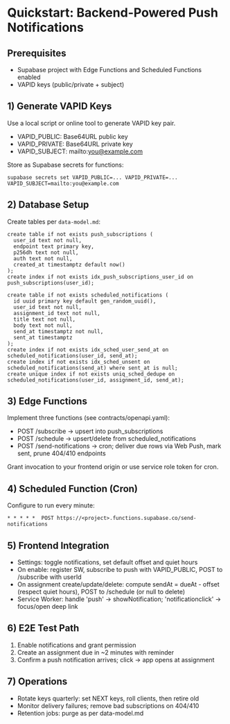 # Quickstart: Backend-Powered Push Notifications

## Prerequisites
- Supabase project with Edge Functions and Scheduled Functions enabled
- VAPID keys (public/private + subject)

## 1) Generate VAPID Keys
Use a local script or online tool to generate VAPID key pair.
- VAPID_PUBLIC: Base64URL public key
- VAPID_PRIVATE: Base64URL private key
- VAPID_SUBJECT: mailto:you@example.com

Store as Supabase secrets for functions:
```
supabase secrets set VAPID_PUBLIC=... VAPID_PRIVATE=... VAPID_SUBJECT=mailto:you@example.com
```

## 2) Database Setup
Create tables per `data-model.md`:
```
create table if not exists push_subscriptions (
  user_id text not null,
  endpoint text primary key,
  p256dh text not null,
  auth text not null,
  created_at timestamptz default now()
);
create index if not exists idx_push_subscriptions_user_id on push_subscriptions(user_id);

create table if not exists scheduled_notifications (
  id uuid primary key default gen_random_uuid(),
  user_id text not null,
  assignment_id text not null,
  title text not null,
  body text not null,
  send_at timestamptz not null,
  sent_at timestamptz
);
create index if not exists idx_sched_user_send_at on scheduled_notifications(user_id, send_at);
create index if not exists idx_sched_unsent on scheduled_notifications(send_at) where sent_at is null;
create unique index if not exists uniq_sched_dedupe on scheduled_notifications(user_id, assignment_id, send_at);
```

## 3) Edge Functions
Implement three functions (see contracts/openapi.yaml):
- POST /subscribe → upsert into push_subscriptions
- POST /schedule → upsert/delete from scheduled_notifications
- POST /send-notifications → cron; deliver due rows via Web Push, mark sent, prune 404/410 endpoints

Grant invocation to your frontend origin or use service role token for cron.

## 4) Scheduled Function (Cron)
Configure to run every minute:
```
* * * * *  POST https://<project>.functions.supabase.co/send-notifications
```

## 5) Frontend Integration
- Settings: toggle notifications, set default offset and quiet hours
- On enable: register SW, subscribe to push with VAPID_PUBLIC, POST to /subscribe with userId
- On assignment create/update/delete: compute sendAt = dueAt - offset (respect quiet hours), POST to /schedule (or null to delete)
- Service Worker: handle 'push' → showNotification; 'notificationclick' → focus/open deep link

## 6) E2E Test Path
1. Enable notifications and grant permission
2. Create an assignment due in ~2 minutes with reminder
3. Confirm a push notification arrives; click → app opens at assignment

## 7) Operations
- Rotate keys quarterly: set NEXT keys, roll clients, then retire old
- Monitor delivery failures; remove bad subscriptions on 404/410
- Retention jobs: purge as per data-model.md

